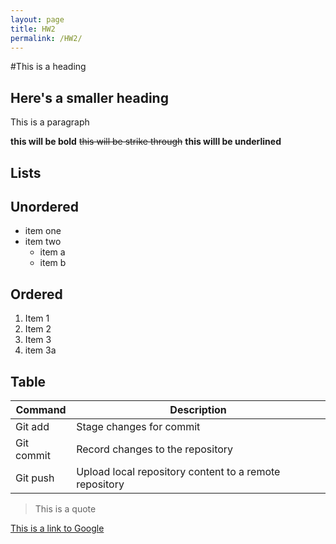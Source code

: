 ```yaml
---
layout: page
title: HW2
permalink: /HW2/
---
```


#This is a heading

## Here's a smaller heading

This is a paragraph

**this will be bold** ~~this will be strike through~~ **this willl be underlined**

## Lists

## Unordered
- item one
- item two
    - item a
    - item b
        
## Ordered

1. Item 1
2. Item 2
3. Item 3
4. item 3a

## Table

|  Command    | Description   | 
|------------  |------------  |
| Git add | Stage changes for commit  | 
| Git commit | Record changes to the repository  | 
| Git push | Upload local repository content to a remote repository  |

> This is a quote

[This is a link to Google](https://www.google.com/webhp?hl=en&sa=X&ved=0ahUKEwjx2MXs5rOEAxUS48kDHVzvDPkQPAgJ)
